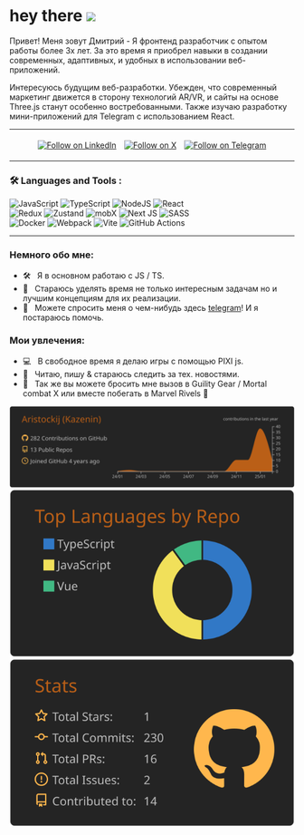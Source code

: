 <h1>
  hey there
  <img src="https://media.giphy.com/media/hvRJCLFzcasrR4ia7z/giphy.gif" width="30px"/>
</h1>

<p>
  Привет! Меня зовут Дмитрий - 
  Я фронтенд разработчик с опытом работы более 3х лет. За это время я приобрел навыки в создании современных, адаптивных, и удобных в использовании веб-приложений.  </br>

  Интересуюсь будущим веб-разработки. Убежден, что современный маркетинг движется в сторону технологий AR/VR, и сайты на основе Three.js станут особенно востребованными. Также изучаю разработку мини-приложений для Telegram с использованием React.
</p>

---


<p align="center">
  <a href="https://www.linkedin.com/in/dmitry-kazenin"><img src="https://img.shields.io/badge/Follow%20on%20LinkedIn-0077B5?style=for-the-badge&logo=linkedin&logoColor=white" alt="Follow on LinkedIn" style="height:28px; margin: 5px;"></a>
  <a href="https://x.com/aristockij"><img src="https://img.shields.io/badge/Follow%20on%20X-000000?style=for-the-badge&logo=x&logoColor=white" alt="Follow on X" style="height:28px; margin: 5px;"></a>
  <a href="https://t.me/Kazenin_dev"><img src="https://img.shields.io/badge/Telegram%20Channel-26A5E4?style=flat-square&logo=telegram&logoColor=white" alt="Follow on Telegram" style="height:28px; margin: 5px;"></a>
</p>


---

### :hammer_and_wrench: Languages and Tools :


![JavaScript](https://img.shields.io/badge/JavaScript-F7DF1E?style=for-the-badge&logo=javascript&logoColor=black)
![TypeScript](https://img.shields.io/badge/TypeSctipt-316192?style=for-the-badge&logo=typescript&logoColor=white)
![NodeJS](https://img.shields.io/badge/node.js-6DA55F?style=for-the-badge&logo=node.js&logoColor=white)
![React](https://img.shields.io/badge/react-%2320232a.svg?style=for-the-badge&logo=react&logoColor=%2361DAFB)<br/>
![Redux](https://img.shields.io/badge/redux-%23593d88.svg?style=for-the-badge&logo=redux&logoColor=white) 
![Zustand](https://img.shields.io/badge/Zustand-000000?style=for-the-badge&logoColor=white)
![mobX](https://img.shields.io/badge/mobX-%23593288.svg?style=for-the-badge&logo=mobx&logoColor=white)
![Next JS](https://img.shields.io/badge/Next-black?style=for-the-badge&logo=next.js&logoColor=white)
![SASS](https://img.shields.io/badge/Sass-CC6699?style=for-the-badge&logo=sass&logoColor=white)<br/>
![Docker](https://img.shields.io/badge/Docker-316192?style=for-the-badge&logo=docker&logoColor=white)
![Webpack](https://img.shields.io/badge/webpack-%238DD6F9.svg?style=for-the-badge&logo=webpack&logoColor=black)
![Vite](https://img.shields.io/badge/vite-%23646CFF.svg?style=for-the-badge&logo=vite&logoColor=white)
![GitHub Actions](https://img.shields.io/badge/github%20actions-%ffffff.svg?style=for-the-badge&logo=githubactions&logoColor=#d06398)

---

### Немного обо мне:

- 🛠 &nbsp; Я в основном работаю с JS / TS.
- 🌱 &nbsp; Стараюсь уделять время не только интересным задачам но и лучшим концепциям для их реализации.
- 💬 &nbsp; Можете спросить меня о чем-нибудь здесь [telegram](https://t.me/Kazenin_dev)! И я постараюсь помочь.


### Мои увлечения:

- 💻 &nbsp; В свободное время я делаю игры с помощью PIXI js.
- 📰 &nbsp; Читаю, пишу & стараюсь следить за тех. новостями.
- 🍕 &nbsp; Так же вы можете бросить мне вызов в Guility Gear / Mortal combat X или вместе побегать в Marvel Rivels 👀


<p align="center">
  
[![](https://raw.githubusercontent.com/Aristockij/thickduck/master/profile-summary-card-output/darcula/0-profile-details.svg)](https://github.com/vn7n24fzkq/github-profile-summary-cards)
[![](https://raw.githubusercontent.com/Aristockij/thickduck/master/profile-summary-card-output/darcula/1-repos-per-language.svg)](https://github.com/vn7n24fzkq/github-profile-summary-cards)
[![](https://raw.githubusercontent.com/Aristockij/thickduck/master/profile-summary-card-output/darcula/3-stats.svg)](https://github.com/vn7n24fzkq/github-profile-summary-cards) 


</p>
